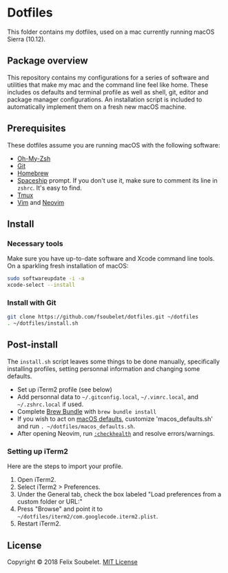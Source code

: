 # Dotfiles

This folder contains my dotfiles, used on a mac currently running macOS Sierra (10.12).


## Package overview

This repository contains my configurations for a series of software and utilities that make my mac and the command line feel like home. These includes os defaults and terminal profile as well as shell, git, editor and package manager configurations. An installation script is included to automatically implement them on a fresh new macOS machine.

## Prerequisites

These dotfiles assume you are running macOS with the following software:

* [Oh-My-Zsh][oh-my-zsh]
* [Git][git]
* [Homebrew][homebrew]
* [Spaceship][spaceship] prompt. If you don't use it, make sure to comment its line in `zshrc`. It's easy to find.
* [Tmux][tmux]
* [Vim][vim] and [Neovim][neovim]

## Install

### Necessary tools

Make sure you have up-to-date software and Xcode command line tools. On a sparkling fresh installation of macOS:

```sh
sudo softwareupdate -i -a
xcode-select --install
```

### Install with Git

```sh
git clone https://github.com/fsoubelet/dotfiles.git ~/dotfiles
. ~/dotfiles/install.sh
```


## Post-install

The `install.sh` script leaves some things to be done manually, specifically installing profiles, setting personnal information and changing some defaults.

* Set up iTerm2 profile (see below)
* Add personnal data to `~/.gitconfig.local`, `~/.vimrc.local`, and `~/.zshrc.local` if used.
* Complete [Brew Bundle][brew-bundle] with `brew bundle install`
* If you wish to act on [macOS defaults][macos-defaults], customize 'macos_defaults.sh' and run `. ~/dotfiles/macos_defaults.sh`.
* After opening Neovim, run [`:checkhealth`][checkhealth] and resolve errors/warnings.


### Setting up iTerm2

Here are the steps to import your profile.

1. Open iTerm2.
1. Select iTerm2 > Preferences.
1. Under the General tab, check the box labeled "Load preferences from a custom folder or URL:"
1. Press "Browse" and point it to `~/dotfiles/iterm2/com.googlecode.iterm2.plist`.
1. Restart iTerm2.


## License

Copyright &copy; 2018 Felix Soubelet. [MIT License][license]

[brew-bundle]: https://github.com/Homebrew/homebrew-bundle
[checkhealth]: https://neovim.io/doc/user/pi_health.html#:checkhealth
[git]: https://git-scm.com/
[homebrew]: http://brew.sh
[iterm2]: https://www.iterm2.com/
[license]: https://github.com/fsoubelet/dotfiles/blob/master/LICENSE
[macos-defaults]: https://mths.be/macos
[neovim]: https://neovim.io/
[oh-my-zsh]: https://github.com/robbyrussell/oh-my-zsh
[spaceship]: https://github.com/denysdovhan/spaceship-prompt
[tmux]: https://github.com/tmux/tmux/wiki
[vim]: http://www.vim.org/
